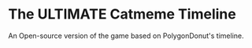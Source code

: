 # The ULTIMATE Catmeme Timeline
An Open-source version of the game based on PolygonDonut's timeline.
